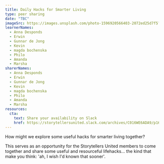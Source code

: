 ```yaml
---
title: Daily Hacks for Smarter Living
type: peer sharing
date: "TBC"
imageSrc: https://images.unsplash.com/photo-1596920566403-2072ed25d7f5?ixid=MXwxMjA3fDB8MHxwaG90by1wYWdlfHx8fGVufDB8fHw%3D&ixlib=rb-1.2.1&auto=format&fit=crop&w=1500&q=80
learnerNames:
  - Anna Desponds
  - Erwin
  - Gunnar de Jong
  - Kevin
  - magda bochenska
  - Philo
  - Amanda
  - Marsha
sharerNames:
  - Anna Desponds
  - Erwin
  - Gunnar de Jong
  - Kevin
  - magda bochenska
  - Philo
  - Amanda
  - Marsha
resources:
  cta:
    text: Share your availability on Slack
    href: https://storytellersunited.slack.com/archives/C016WE6ADA9/p1614085402003400
---
```

How might we explore some useful hacks for smarter living together? 
<!--more-->
This serves as an opportunity for the Storytellers United members to come together and share some useful and resourceful lifehacks... the kind that make you think: 'ah, I wish I'd known that sooner'.
